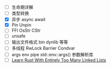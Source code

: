 - [ ] 生命期详解
- [ ] 类型转换
- [x] 异步 async await
- [x] Pin Unpin
- [ ] FFI OsStr CStr
- [ ] unsafe
- [ ] 输出文件格式 bin dynlib 等等
- [ ] 多线程 RwLock Barrier Condvar
- [ ] args env pipe std::env::args() 参数解析库
- [ ] [Learn Rust With Entirely Too Many Linked Lists](https://rust-unofficial.github.io/too-many-lists/)

